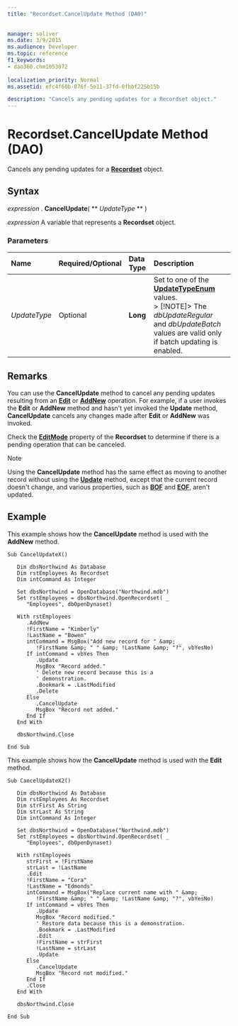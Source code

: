```yaml
---
title: "Recordset.CancelUpdate Method (DAO)"
 
 
manager: soliver
ms.date: 3/9/2015
ms.audience: Developer
ms.topic: reference
f1_keywords:
- dao360.chm1053072
  
localization_priority: Normal
ms.assetid: efc4f60b-876f-5e11-37fd-0fbbf225b15b

description: "Cancels any pending updates for a Recordset object."
---
```


# Recordset.CancelUpdate Method (DAO)

Cancels any pending updates for a **[Recordset](recordset-object-dao.md)** object. 
  
## Syntax

 *expression*  . **CancelUpdate**( ** *UpdateType* ** ) 
  
 *expression*  A variable that represents a **Recordset** object. 
  
### Parameters

|**Name**|**Required/Optional**|**Data Type**|**Description**|
|:-----|:-----|:-----|:-----|
| _UpdateType_ <br/> |Optional  <br/> |**Long** <br/> |Set to one of the **[UpdateTypeEnum](updatetypeenum-enumeration-dao.md)** values.  <br/> > [!NOTE]> The  *dbUpdateRegular*  and  *dbUpdateBatch*  values are valid only if batch updating is enabled.           |
   
## Remarks

You can use the **CancelUpdate** method to cancel any pending updates resulting from an **[Edit](recordset-edit-method-dao.md)** or **[AddNew](recordset-addnew-method-dao.md)** operation. For example, if a user invokes the **Edit** or **AddNew** method and hasn't yet invoked the **Update** method, **CancelUpdate** cancels any changes made after **Edit** or **AddNew** was invoked. 
  
Check the **[EditMode](recordset-editmode-property-dao.md)** property of the **Recordset** to determine if there is a pending operation that can be canceled. 
  
> [!NOTE]
> Using the **CancelUpdate** method has the same effect as moving to another record without using the **[Update](recordset-update-method-dao.md)** method, except that the current record doesn't change, and various properties, such as **[BOF](recordset-bof-property-dao.md)** and **[EOF](recordset-eof-property-dao.md)**, aren't updated. 
  
## Example

This example shows how the **CancelUpdate** method is used with the **AddNew** method. 
  
```
Sub CancelUpdateX() 
 
   Dim dbsNorthwind As Database 
   Dim rstEmployees As Recordset 
   Dim intCommand As Integer 
 
   Set dbsNorthwind = OpenDatabase("Northwind.mdb") 
   Set rstEmployees = dbsNorthwind.OpenRecordset( _ 
      "Employees", dbOpenDynaset) 
 
   With rstEmployees 
      .AddNew 
      !FirstName = "Kimberly" 
      !LastName = "Bowen" 
      intCommand = MsgBox("Add new record for " &amp; _ 
         !FirstName &amp; " " &amp; !LastName &amp; "?", vbYesNo) 
      If intCommand = vbYes Then 
         .Update 
         MsgBox "Record added." 
         ' Delete new record because this is a  
         ' demonstration. 
         .Bookmark = .LastModified 
         .Delete 
      Else 
         .CancelUpdate 
         MsgBox "Record not added." 
      End If 
   End With 
 
   dbsNorthwind.Close 
 
End Sub 

```

This example shows how the **CancelUpdate** method is used with the **Edit** method. 
  
```
Sub CancelUpdateX2() 
 
   Dim dbsNorthwind As Database 
   Dim rstEmployees As Recordset 
   Dim strFirst As String 
   Dim strLast As String 
   Dim intCommand As Integer 
 
   Set dbsNorthwind = OpenDatabase("Northwind.mdb") 
   Set rstEmployees = dbsNorthwind.OpenRecordset( _ 
      "Employees", dbOpenDynaset) 
 
   With rstEmployees 
      strFirst = !FirstName 
      strLast = !LastName 
      .Edit 
      !FirstName = "Cora" 
      !LastName = "Edmonds" 
      intCommand = MsgBox("Replace current name with " &amp; _ 
         !FirstName &amp; " " &amp; !LastName &amp; "?", vbYesNo) 
      If intCommand = vbYes Then 
         .Update 
         MsgBox "Record modified." 
         ' Restore data because this is a demonstration. 
         .Bookmark = .LastModified 
         .Edit 
         !FirstName = strFirst 
         !LastName = strLast 
         .Update 
      Else 
         .CancelUpdate 
         MsgBox "Record not modified." 
      End If 
      .Close 
   End With 
 
   dbsNorthwind.Close 
 
End Sub 
 
```

